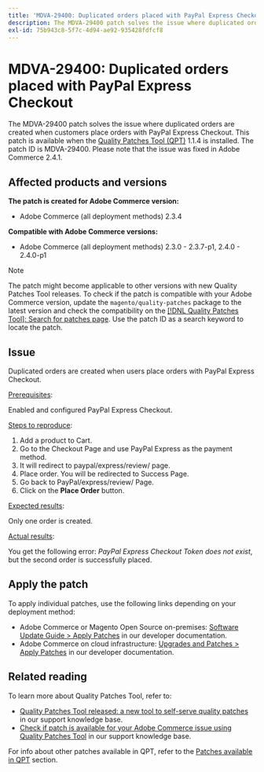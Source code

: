 ```yaml
---
title: 'MDVA-29400: Duplicated orders placed with PayPal Express Checkout'
description: The MDVA-29400 patch solves the issue where duplicated orders are created when customers place orders with PayPal Express Checkout. This patch is available when the [Quality Patches Tool (QPT)](/help/announcements/adobe-commerce-announcements/magento-quality-patches-released-new-tool-to-self-serve-quality-patches.md) 1.1.4 is installed. The patch ID is MDVA-29400. Please note that the issue was fixed in Adobe Commerce 2.4.1.
exl-id: 75b943c8-5f7c-4d94-ae92-935428fdfcf8
---
```

# MDVA-29400: Duplicated orders placed with PayPal Express Checkout

The MDVA-29400 patch solves the issue where duplicated orders are created when customers place orders with PayPal Express Checkout. This patch is available when the [Quality Patches Tool (QPT)](/help/announcements/adobe-commerce-announcements/magento-quality-patches-released-new-tool-to-self-serve-quality-patches.md) 1.1.4 is installed. The patch ID is MDVA-29400. Please note that the issue was fixed in Adobe Commerce 2.4.1.

## Affected products and versions

**The patch is created for Adobe Commerce version:**

* Adobe Commerce (all deployment methods) 2.3.4

**Compatible with Adobe Commerce versions:**

* Adobe Commerce (all deployment methods) 2.3.0 - 2.3.7-p1, 2.4.0 - 2.4.0-p1

>[!NOTE]
>
>The patch might become applicable to other versions with new Quality Patches Tool releases. To check if the patch is compatible with your Adobe Commerce version, update the `magento/quality-patches` package to the latest version and check the compatibility on the [[!DNL Quality Patches Tool]: Search for patches page](https://devdocs.magento.com/quality-patches/tool.html#patch-grid). Use the patch ID as a search keyword to locate the patch.

## Issue

Duplicated orders are created when users place orders with PayPal Express Checkout.

<u>Prerequisites</u>:

Enabled and configured PayPal Express Checkout.

<u>Steps to reproduce</u>:

1. Add a product to Cart.
1. Go to the Checkout Page and use PayPal Express as the payment method.
1. It will redirect to paypal/express/review/ page.
1. Place order. You will be redirected to Success Page.
1. Go back to PayPal/express/review/ Page.
1. Click on the **Place Order** button.

<u>Expected results</u>:

Only one order is created.

<u>Actual results</u>:

You get the following error: *PayPal Express Checkout Token does not exist*, but the second order is successfully placed.

## Apply the patch

To apply individual patches, use the following links depending on your deployment method:

* Adobe Commerce or Magento Open Source on-premises: [Software Update Guide > Apply Patches](https://devdocs.magento.com/guides/v2.4/comp-mgr/patching/mqp.html) in our developer documentation.
* Adobe Commerce on cloud infrastructure: [Upgrades and Patches > Apply Patches](https://devdocs.magento.com/cloud/project/project-patch.html) in our developer documentation.

## Related reading

To learn more about Quality Patches Tool, refer to:

* [Quality Patches Tool released: a new tool to self-serve quality patches](/help/announcements/adobe-commerce-announcements/magento-quality-patches-released-new-tool-to-self-serve-quality-patches.md) in our support knowledge base.
* [Check if patch is available for your Adobe Commerce issue using Quality Patches Tool](/help/support-tools/patches-available-in-qpt-tool/check-patch-for-magento-issue-with-magento-quality-patches.md) in our support knowledge base.

For info about other patches available in QPT, refer to the [Patches available in QPT](https://support.magento.com/hc/en-us/sections/360010506631-Patches-available-in-MQP-tool-) section.
